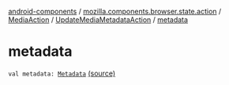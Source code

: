 [android-components](../../../index.md) / [mozilla.components.browser.state.action](../../index.md) / [MediaAction](../index.md) / [UpdateMediaMetadataAction](index.md) / [metadata](./metadata.md)

# metadata

`val metadata: `[`Metadata`](../../../mozilla.components.concept.engine.media/-media/-metadata/index.md) [(source)](https://github.com/mozilla-mobile/android-components/blob/master/components/browser/state/src/main/java/mozilla/components/browser/state/action/BrowserAction.kt#L539)